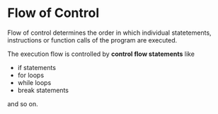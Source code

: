 # Flow of Control

Flow of control determines the order in which individual statetements, instructions or function calls of the program are executed. 

The execution flow is controlled by **control flow statements** like 

* if statements
* for loops
* while loops
* break statements

and so on. 

```{tableofcontents}
```


